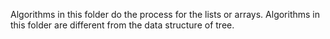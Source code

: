 Algorithms in this folder do the process for the lists or arrays.
Algorithms in this folder are different from the data structure of tree.
